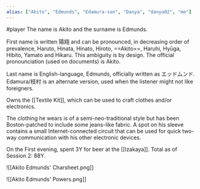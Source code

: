 ```yaml
---
alias: ["Akito", "Edmunds", "Edamura-san", "Danya", "danya02", "me"]
---
```

#player 
The name is Akito and the surname is Edmunds.

First name is written 陽翔 and can be pronounced, in decreasing order of prevalence, Haruto, Hinata, Hinato, Hiroto, ==Akito==, Haruhi, Hyūga, Hibito, Yamato and Hikaru. This ambiguity is by design. The official pronounciation (used on documents) is Akito.

Last name is English-language, Edmunds, officially written as エッドムンド. Edamura/枝村 is an alternate version, used when the listener might not like foreigners.

Owns the [[Textile Kit]], which can be used to craft clothes and/or electronics.

The clothing he wears is of a semi-neo-traditional style but has been Boston-patched to include some jeans-like fabric. A spot on his sleeve contains a small Internet-connected circuit that can be used for quick two-way communication with his other electronic devices. 

On the First evening, spent 3Y for beer at the [[Izakaya]]. Total as of Session 2: 88Y.



![[Akito Edmunds' Charsheet.png]]

![[Akito Edmunds' Powers.png]]